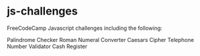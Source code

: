 # js-challenges

FreeCodeCamp Javascript challenges including the following: 

Palindrome Checker
Roman Numeral Converter
Caesars Cipher
Telephone Number Validator
Cash Register
